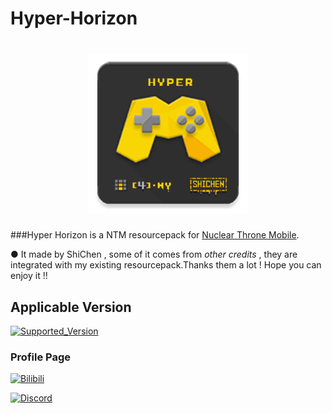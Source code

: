 # Hyper-Horizon

[<h1 align="center">
<img src="icon.png" 
     alt="icon" 
     height="256"></h1>](icon.png)

###Hyper Horizon is a NTM resourcepack for [Nuclear Throne Mobile](https://toncho.itch.io/nuclear-throne-mobile).

● It made by ShiChen , some of it comes from *other credits* , they are integrated with my existing resourcepack.Thanks them a lot ! Hope you can enjoy it !!

## Applicable Version

[![Supported_Version](https://img.shields.io/badge/b2.6.1_build2616-505DDC?label=Supported_Game_Version&logo=itch.io)](https://toncho.itch.io/nuclear-throne-mobile)



### Profile Page

[![Bilibili](https://img.shields.io/badge/%40ShiChen-B0466A?style=flat-square&logo=bilibili&logoColor=FFFFFF&labelColor=FF6699)](https://space.bilibili.com/420780210)

[![Discord](https://img.shields.io/badge/%40KCD_shichen-303885?style=flat-square&logo=discord&logoColor=FFFFFF&labelColor=505DDC)](https://discordapp.com/users/1030881575912615946)
